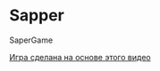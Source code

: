 # Sapper
SaperGame

[Игра сделана на основе этого видео](https://www.youtube.com/watch?v=zL0eFQnXAyc&list=PLBOPkQsFLCR0XuXoCf6PMhVmD2ukHXIBK&index=5&ab_channel=BeginEnd)
